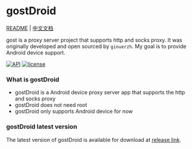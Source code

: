 # gostDroid

[README](README.md) | [中文文档](README_zh.md)

gost is a proxy server project that supports http and socks proxy. It was originally developed and open sourced by `ginuerzh`. My goal is to provide Android device support.


[![API](https://img.shields.io/badge/API-19%2B-green.svg?style=plastic)](https://android-arsenal.com/api?level=19)
[![license](https://img.shields.io/github/license/switch-iot/hin2n.svg?style=plastic)](https://www.gnu.org/licenses/gpl-3.0)



### What is gostDroid
- gostDroid is a Android device proxy server app that supports the http and socks proxy
- gostDroid does not need root
- gostDroid only supports Android device for now

### gostDroid latest version
The latest version of gostDroid is available for download at [release link](https://github.com/rankaiyx/gostDroid/releases).
